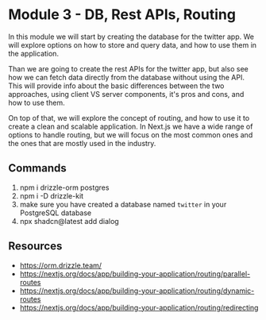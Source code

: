 # Module 3 - DB, Rest APIs, Routing

In this module we will start by creating the database for the twitter app. We will explore options on how to store and query data, and how to use them in the application.

Than we are going to create the rest APIs for the twitter app, but also see how we can fetch data directly from the database without using the API. This will provide info about the basic differences between the two approaches, using client VS server components, it's pros and cons, and how to use them.

On top of that, we will explore the concept of routing, and how to use it to create a clean and scalable application. In Next.js we have a wide range of options to handle routing, but we will focus on the most common ones and the ones that are mostly used in the industry.

## Commands

1. npm i drizzle-orm postgres
2. npm i -D drizzle-kit
3. make sure you have created a database named `twitter` in your PostgreSQL database
4. npx shadcn@latest add dialog

## Resources

- https://orm.drizzle.team/
- https://nextjs.org/docs/app/building-your-application/routing/parallel-routes
- https://nextjs.org/docs/app/building-your-application/routing/dynamic-routes
- https://nextjs.org/docs/app/building-your-application/routing/redirecting
